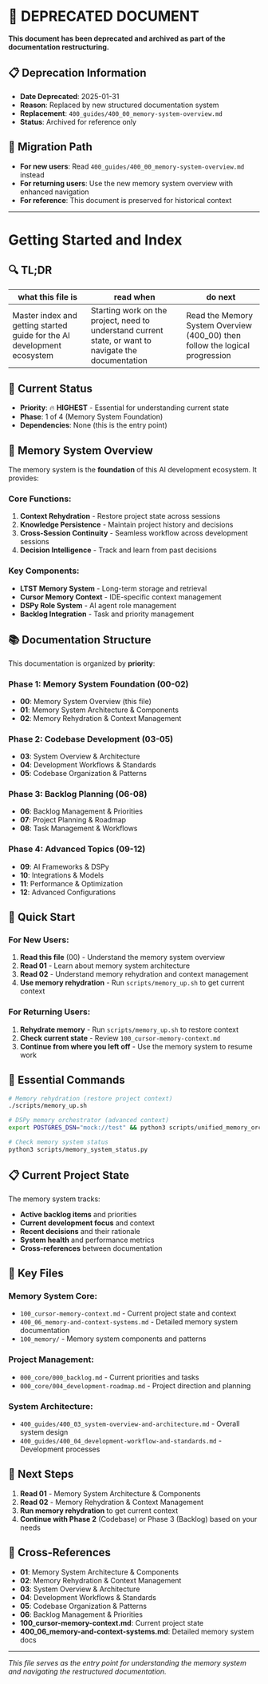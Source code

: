 # 🚨 DEPRECATED DOCUMENT

**This document has been deprecated and archived as part of the documentation restructuring.**

## 📋 **Deprecation Information**
- **Date Deprecated**: 2025-01-31
- **Reason**: Replaced by new structured documentation system
- **Replacement**: `400_guides/400_00_memory-system-overview.md`
- **Status**: Archived for reference only

## 🔄 **Migration Path**
- **For new users**: Read `400_guides/400_00_memory-system-overview.md` instead
- **For returning users**: Use the new memory system overview with enhanced navigation
- **For reference**: This document is preserved for historical context

---

# Getting Started and Index

<!-- ANCHOR_KEY: getting-started-index -->
<!-- ANCHOR_PRIORITY: 1 -->
<!-- ROLE_PINS: ["researcher", "implementer"] -->

## 🔍 TL;DR

| what this file is | read when | do next |
|---|---|---|
| Master index and getting started guide for the AI development ecosystem | Starting work on the project, need to understand current state, or want to navigate the documentation | Read the Memory System Overview (400_00) then follow the logical progression |

## 🎯 **Current Status**
- **Priority**: 🔥 **HIGHEST** - Essential for understanding current state
- **Phase**: 1 of 4 (Memory System Foundation)
- **Dependencies**: None (this is the entry point)

## 🧠 **Memory System Overview**

The memory system is the **foundation** of this AI development ecosystem. It provides:

### **Core Functions:**
1. **Context Rehydration** - Restore project state across sessions
2. **Knowledge Persistence** - Maintain project history and decisions
3. **Cross-Session Continuity** - Seamless workflow across development sessions
4. **Decision Intelligence** - Track and learn from past decisions

### **Key Components:**
- **LTST Memory System** - Long-term storage and retrieval
- **Cursor Memory Context** - IDE-specific context management
- **DSPy Role System** - AI agent role management
- **Backlog Integration** - Task and priority management

## 📚 **Documentation Structure**

This documentation is organized by **priority**:

### **Phase 1: Memory System Foundation (00-02)**
- **00**: Memory System Overview (this file)
- **01**: Memory System Architecture & Components
- **02**: Memory Rehydration & Context Management

### **Phase 2: Codebase Development (03-05)**
- **03**: System Overview & Architecture
- **04**: Development Workflows & Standards
- **05**: Codebase Organization & Patterns

### **Phase 3: Backlog Planning (06-08)**
- **06**: Backlog Management & Priorities
- **07**: Project Planning & Roadmap
- **08**: Task Management & Workflows

### **Phase 4: Advanced Topics (09-12)**
- **09**: AI Frameworks & DSPy
- **10**: Integrations & Models
- **11**: Performance & Optimization
- **12**: Advanced Configurations

## 🚀 **Quick Start**

### **For New Users:**
1. **Read this file** (00) - Understand the memory system overview
2. **Read 01** - Learn about memory system architecture
3. **Read 02** - Understand memory rehydration and context management
4. **Use memory rehydration** - Run `scripts/memory_up.sh` to get current context

### **For Returning Users:**
1. **Rehydrate memory** - Run `scripts/memory_up.sh` to restore context
2. **Check current state** - Review `100_cursor-memory-context.md`
3. **Continue from where you left off** - Use the memory system to resume work

## 🔧 **Essential Commands**

```bash
# Memory rehydration (restore project context)
./scripts/memory_up.sh

# DSPy memory orchestrator (advanced context)
export POSTGRES_DSN="mock://test" && python3 scripts/unified_memory_orchestrator.py --systems cursor --role planner "current project status"

# Check memory system status
python3 scripts/memory_system_status.py
```

## 📋 **Current Project State**

The memory system tracks:
- **Active backlog items** and priorities
- **Current development focus** and context
- **Recent decisions** and their rationale
- **System health** and performance metrics
- **Cross-references** between documentation

## 🔗 **Key Files**

### **Memory System Core:**
- `100_cursor-memory-context.md` - Current project state and context
- `400_06_memory-and-context-systems.md` - Detailed memory system documentation
- `100_memory/` - Memory system components and patterns

### **Project Management:**
- `000_core/000_backlog.md` - Current priorities and tasks
- `000_core/004_development-roadmap.md` - Project direction and planning

### **System Architecture:**
- `400_guides/400_03_system-overview-and-architecture.md` - Overall system design
- `400_guides/400_04_development-workflow-and-standards.md` - Development processes

## 🎯 **Next Steps**

1. **Read 01** - Memory System Architecture & Components
2. **Read 02** - Memory Rehydration & Context Management
3. **Run memory rehydration** to get current context
4. **Continue with Phase 2** (Codebase) or Phase 3 (Backlog) based on your needs

## 🔄 **Cross-References**

- **01**: Memory System Architecture & Components
- **02**: Memory Rehydration & Context Management
- **03**: System Overview & Architecture
- **04**: Development Workflows & Standards
- **05**: Codebase Organization & Patterns
- **06**: Backlog Management & Priorities
- **100_cursor-memory-context.md**: Current project state
- **400_06_memory-and-context-systems.md**: Detailed memory system docs

---

*This file serves as the entry point for understanding the memory system and navigating the restructured documentation.*
